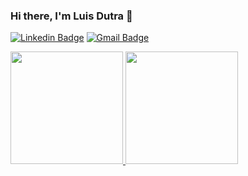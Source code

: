 ### Hi there, I'm Luis Dutra 👋

[![Linkedin Badge](https://img.shields.io/badge/-LuisDutra-blue?style=flat-square&logo=Linkedin&logoColor=white&link=https://www.linkedin.com/in/luisviniciusdutra/)](https://www.linkedin.com/in/luisviniciusdutra/)
[![Gmail Badge](https://img.shields.io/badge/-luisvinicius99@gmail.com-c14438?style=flat-square&logo=Gmail&logoColor=white&link=luisvinicius99@gmail.com)](mailto:luisvinicius99@gmail.com)

<div>
  <a href="https://github.com/LuisDutra">
  <img height="180em" src="https://github-readme-stats.vercel.app/api/top-langs/?username=LuisDutra&layout=compact&langs_count=6&theme=midnight-purple"/>
  <img height="180em" src="https://github-readme-stats.vercel.app/api?username=LuisDutra&show_icons=true&theme=midnight-purple&include_all_commits=true&count_private=true"/>
</div>

<!--
**LuisDutra/LuisDutra** is a ✨ _special_ ✨ repository because its `README.md` (this file) appears on your GitHub profile.

Here are some ideas to get you started:

- 🔭 I’m currently working on ...
- 🌱 I’m currently learning ...
- 👯 I’m looking to collaborate on ...
- 🤔 I’m looking for help with ...
- 💬 Ask me about ...
- 📫 How to reach me: ...
- 😄 Pronouns: ...
- ⚡ Fun fact: ...
-->
